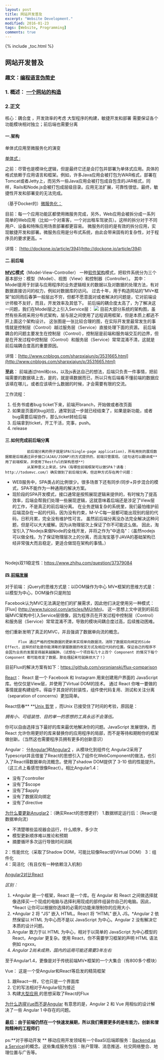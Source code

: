 ```yaml
---
layout: post
title: 网站开发普及
excerpt: "Website Development."
modified: 2016-01-23
tags: [Website, Programming]
comments: true
---
```

{% include _toc.html %}


## 网站开发普及


### 趣文：[编程语言伪简史](http://www.oschina.net/news/41233/brief-incomplete-and-mostly-wrong)
###  1. 概述： [一个网站的构造](http://www.1ke.co/course/30)

###  2.正文

核心：耦合度 ，开发效率的考虑
大型程序的构建，敏捷开发和部署  需要保证各个功能模块相对独立；前后端也需要分离

#### 一.架构
单体式应用至微服务化的演变

[单体式	:](http://dockerone.com/uploads/article/20150524/89d9bfed11ff35943269b24b23b866b1.png)

之前：尽管也是模块化逻辑，但是最终它还是会打包并部署为单体式应用。具体的格式依赖于应用语言和框架。例如，许多Java应用会被打包为WAR格式，部署在Tomcat或者Jetty上，而另外一些Java应用会被打包成自包含的JAR格式，同样，Rails和Node.js会被打包成层级目录。应用无法扩展，可靠性很低，最终，敏捷性开发和部署变的无法完成。

（基于Docker的）[微服务化：](http://dockerone.com/uploads/article/20150524/858f9ae6c861c8c93cd5379be54f9fc1.png)


目前：每一个应用功能区都使用微服务完成，另外，Web应用会被拆分成一系列简单的Web应用（比如一个对乘客，一个对出租车驾驶员）。这样的拆分对于不同用户、设备和特殊应用场景部署都更容易。
             微服务的目的是有效的拆分应用，实现敏捷开发和部署。微服务应用是分布式系统，由此会带来固有的复杂性，对于程序员的要求更高。~

详情： [http://dockone.io/article/394](http://dockone.io/article/394)




#### 二.前后端

**[MVC](https://zh.wikipedia.org/wiki/MVC)模式**（Model-View-Controller）
一种[软件架构](https://zh.wikipedia.org/wiki/%E8%BD%AF%E4%BB%B6%E6%9E%B6%E6%9E%84)模式，把软件系统分为三个基本部分：模型（Model）、视图（View）和控制器（Controller）。
    其中： Model是用于封装与应用程序的业务逻辑相关的数据以及对数据的处理方法，有对数据直接访问的权力，例如对数据库的访问。
     过去十年，用于构造网站的”MV*框架”如同雨后春笋一般层出不穷，但都不愿意面对或者解决的问题是，它对前端设计师极不友好，而且，开发效率及其低下。
          前后端的耦合度太高了，为了解决这一问题，我们在Model层之上引入Service层：
![](http://images.cnitblog.com/blog/306623/201401/231951107414.png)
           目前大部分系统的架构图，虽然有些系统采用分布式架构，层与层之间使用了远程调用框架，但是本质上都逃不开上面这个架构设计。
          这张图是一张比较合理的图，在实际开发里最常发生的事情就是控制层（Control）越过服务层（Service）直接处理下面的资源。
           前后端耦合的问题主要发生在控制层（Control），控制层是前端和服务端交互的边界，但是在开发过程中控制层（Control）和服务层（Service）常常混淆不清，这就是前后端耦合度高的重要原因。

详情：[http://www.cnblogs.com/sharpxiajun/p/3531665.html](http://www.cnblogs.com/sharpxiajun/p/3531665.html)


**至此**：
           前端通过html和css，以及js表达自己的想法，后端只负责一件事情，把前端需要的数据填上去，是的，就是填数据而已，所以只有后端看不懂前端的数据应该填在哪儿，或者应该填什么数据的时候，才会需要有限的交流。

工作流程：

1. 任务书或者bug ticket下来，前端开branch，开始做或者改页面
2. 如果是页面的bug对应，通常到这一步就已经结束了，如果是新功能，或者bug需要后端协作，那么ticket转给后端
3. 后端拿到ticket，开工干活，完事，push。
4. release




#### 三.如何完成前后端分离
              前后端分离的例子就是SPA(Single-page application)，所有用到的展现数据都是后端通过异步接口(AJAX/JSONP)的方式提供的，前端只管展现。（这句话可以翻译成**用了前端框架，并使用了Restful的架构思想**）
              从某种意义上来说，SPA（有哪些前端框架可以做SPA？请看：http://todomvc.com/）确实做到了前后端分离，但这种方式存在两个问题：
* WEB服务中，SPA类占的比例很少。很多场景下还有同步/同步+异步混合的模式，SPA不能作为一种通用的解决方案。
* 现阶段的SPA开发模式，接口通常是按照展现逻辑来提供的，有时候为了提高效率，后端会帮我们处理一些展现逻辑，这就意味着后端还是涉足了View层的工作，不是真正的前后端分离。
          在业务逻辑复杂的系统里，我们最怕维护前后端混杂在一起的代码，因为没有约束，M-V-C每一层都可能出现别的层的代码，日积月累，完全没有维护性可言。
          虽然前后端分离没办法完全解决这种问题，但是可以大大缓解。因为从物理层次上保证了你不可能这么做。
因此，淘宝引入了Nodejs来做Node的全栈开发，并将之作为”中途岛”：（虽然nodejs可以做全栈，为了保证物理层次上的分离，而且淘宝基于JAVA的基础架构已经非常强大而且稳定，更适合做现在架构的事情。）

 

Nodejs双11稳定性：https://www.zhihu.com/question/37379084


#### 四.[前端发展 ](http://chan.science/%E5%89%8D%E7%AB%AF%E5%BC%80%E5%8F%91%E6%8A%80%E6%9C%AF%E7%9A%84%E5%8F%91%E5%B1%95/)
对于前端：
jQuery的思维方式是：以DOM操作为中心
MV*框架的思维方式是：以模型为中心，DOM操作只是附加


Facebook认为MVC无法满足他们的扩展需求，因此他们决定使用另一种模式：[Flux] (http://www.tuicool.com/articles/MjUrMn)。
          这一思想上文中说到的前后端MVC架构中引入Service层很像，因为程序员在开发过程中控制层（Control）和服务层（Service）常常混淆不清，导致的模块间耦合度过高，后续推动困难。

他们重新发明了真正的MVC，并且强调了数据单向流的概念。

          Flux 通过严格的控制数据的更新来实现单向数据流，消除了数据双向绑定的Side Effect，这样的好处是你能清晰的掌握数据的改变方式及相应代码的位置。保证自己的程序不会因为业务的发展变得越来越臃肿。（试想在一个项目有几十上百个 Component 的情况下每个 Component 都可能改变了数据，那处理起来可就麻烦大了！）
目前Flux的解决方案有如下：https://github.com/voronianski/flux-comparison

[React](http://reactjs.cn/react/docs/why-react.html)：
             React 是一个 Facebook 和 Instagram 用来创建用户界面的 JavaScript 库。他仅仅是View层，并使用了Virtual DOM的技术。
            通过 React 你唯一要做的事情就是构建组件。得益于其良好的封装性，组件使代码复用、测试和关注分离（separation of concerns）更加简单。

React信奉** **[Unix 哲学](https://en.wikipedia.org/wiki/Unix_philosophy) ，而Unix 已接受住了时间的考验，原因是：

*拥有小、可组装性、目的单一的思想的工具永远不会落伍。*

你可以自由选择当下最好的库来最优地解决你的问题。JavaScript 发展很快，而 React 允许你用更好的库来替换你的应用程序的局部，而不是等待和期盼你的框架做创新。（当然这也需要程序员拥有更多的创新意识）


Angular：
分[Angular1](https://docs.google.com/document/d/1Ma8baPpeS-MPgvaqybiPa-6b2HQMrGEzSb1wR0mpUDA/edit#)和[Angular2](https://docs.google.com/document/d/19_9pshmkAQOA67UWTm41bzWbvikwerVjnCD97D0JS7g/edit#) ，从模块化到组件化
Angular2采用了Typescript并且借鉴了React的思想引入了组件化WebComponent的做法，也引入了React得数据单向流概念。使用了shadow DOM提供了 3-10 倍的性能提升。（这三点上看感觉很像React）。相比Angular1.4：

* 没有了controller
* 没有了$scope
* 没有了$apply
* 没有了数据双向绑定
* 没有了directive

[为什么要更新Anuglar2](http://www.oschina.net/translate/angular-1-vs-angular-2-a-high-level-comparison)：（确实React的思想更好）
1.数据绑定运行后：（React是数据单向流）

* 不清楚哪些监视器会运行，什么顺序，多少次
* 模型更新顺序难以推论和预期
* 摘要循环多次运行导致时间消耗

2：性能优化（采取了Shadow DOM，可能比较像React的Virtual DOM）
3：组件化  
4：简洁化（有且仅有一种依赖注入机制）

[Angular2对比React](https://www.youtube.com/watch?v=XQM0K6YG18s)

*区别：*

1. *Angular 是一个框架，React 是一个库。在 Angular 和 React 之间做选择就像选择买一个现成的电脑与选择利用现成的部件组装你自己的电脑。因此，*React 让你可以根据你选择的必需的功能来限制你的应用大小.
2. *Angular 2 将 “JS” 嵌入 HTML。React 将 “HTML” 嵌入 JS。*Angular 2 依然保留以 HTML 为中心而不是以 JavaScript 为中心。Angular 2 没有解决它本质的设计问题。
3. Angular 致力于以 HTML 为中心，相对于以简单的 JavaScript 为中心模型的 React，Angular 更复杂。使用 React，你不需要学习框架的声明 HTML 语法例如 ngxxx。
4. *Angular 2尚未成熟，国内的运用可能还需要3年左右*

至于Angular1.4，更像是对于传统前端MV*框架的一个大集合（有800多个模块）

Vue：
这是一个受Angular和React等启发的精简框架

1. 跟React一样，它也只是一个界面库
2. 它的写法相对于Angular较为接近
3. 构建[大型应用 ](http://cn.vuejs.org/guide/application.html)的思想采取了React的Flux

[为什么选择Vue而不是Angular](http://cn.vuejs.org/guide/comparison.html)
有意思的是，Angular 2 和 Vue 用相似的设计解决了一些 Angular 1 中存在的问题。




#### 最后：由于前端仍然在一个快速发展期，所以我们需要更多的是有能力，创新和冒险精神的工程师们

ps:**对于移动开发  **
移动应用开发领域有一个BaaS(后端即服务：[Backend as a Service](http://baike.baidu.com/link?url=ddIZmWYWygM5J9Ms24kLsEPF1ay2Gq4tRcwih2zQ1r_wwXWpR-0dCZ3V0pJ0BpvByd6xyu5RQqRiiHHZM1OXw_))的概念。这些集成服务包括：账户管理、消息推送、社交网络整合、地理位置与广告等。